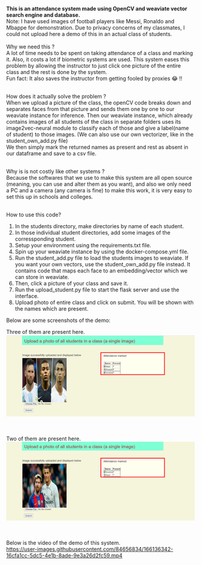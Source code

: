 **This is an attendance system made using OpenCV and weaviate vector search engine and database.**<br>
Note: I have used images of football players like Messi, Ronaldo and Mbappe for demonstration.
Due to privacy concerns of my classmates, I could not upload here a demo of this in an actual class of 
students. <br><br>
Why we need this ? <br>
A lot of time needs to be spent on taking attendance of a class and marking it. Also, it costs a lot 
if biometric systems are used. This system eases this problem by allowing the instructor to just click one
picture of the entire class and the rest is done by the system. <br>
Fun fact: It also saves the instructor from getting fooled by proxies 😂 !! <br><br>

How does it actually solve the problem ?<br>
When we upload a picture of the class, the openCV code breaks down and separates faces from that picture and sends them one by one to our weaviate instance for inference.
Then our weaviate instance, which already contains images of all students of the class in separate folders
uses its image2vec-neural module to classify each of those and give a label(name of student) to those images.
(We can also use our own vectorizer, like in the student_own_add.py file)<br>
We then simply mark the returned names as present and rest as absent in our dataframe and save to a csv file.<br><br>

Why is is not costly like other systems ?<br>
Because the softwares that we use to make this system are all open source (meaning, you can use and alter them as you want), and also we only need a PC and a camera (any camera is fine) to make this work, it is very easy to set this up in schools and colleges.
<br><br>

How to use this code?<br>
1. In the students directory, make directories by name of each student.<br>
2. In those individual student directories, add some images of the corressponding student.<br>
3. Setup your environment using the requirements.txt file.
4. Spin up your weaviate instance by using the docker-compose.yml file.<br>
5. Run the student_add.py file to load the students images to weaviate. If you want your own vectors, use the 
student_own_add.py file instead. It contains code that maps each face to an embedding/vector which we can
store in weaviate.<br>
6. Then, click a picture of your class and save it.<br>
7. Run the upload_student.py file to start the flask server and use the interface.<br>
8. Upload photo of entire class and click on submit. You will be shown with the names which are present.<br>

Below are some screenshots of the demo:<br>

Three of them are present here.<br>
![Messi, Ronaldo and Mbappe](att1.png)

<br><br>
Two of them are present here.<br>
![Messi and Ronaldo](att2.png)

<br><br>
Below is the video of the demo of this system.<br>
https://user-images.githubusercontent.com/84656834/166136342-16cfa1cc-5dc5-4e1b-8ade-9e3a26d2fc59.mp4
